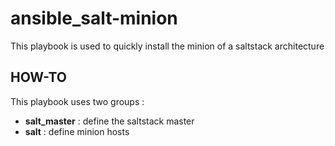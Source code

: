 ansible_salt-minion
===================

This playbook is used to quickly install the minion of a saltstack architecture

## HOW-TO

This playbook uses two groups :
  - **salt_master** : define the saltstack master
  - **salt** : define minion hosts
